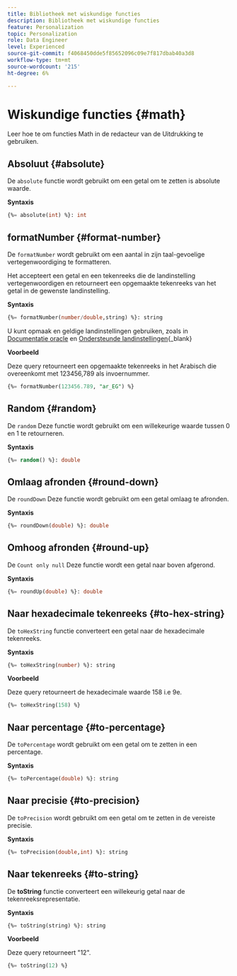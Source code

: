 ```yaml
---
title: Bibliotheek met wiskundige functies
description: Bibliotheek met wiskundige functies
feature: Personalization
topic: Personalization
role: Data Engineer
level: Experienced
source-git-commit: f4068450dde5f85652096c09e7f817dbab40a3d8
workflow-type: tm+mt
source-wordcount: '215'
ht-degree: 6%

---
```


# Wiskundige functies {#math}

Leer hoe te om functies Math in de redacteur van de Uitdrukking te gebruiken.

## Absoluut {#absolute}

De `absolute` functie wordt gebruikt om een getal om te zetten is absolute waarde.

**Syntaxis**

```sql
{%= absolute(int) %}: int
```

## formatNumber {#format-number}

De `formatNumber` wordt gebruikt om een aantal in zijn taal-gevoelige vertegenwoordiging te formatteren.

Het accepteert een getal en een tekenreeks die de landinstelling vertegenwoordigen en retourneert een opgemaakte tekenreeks van het getal in de gewenste landinstelling.

**Syntaxis**

```sql
{%= formatNumber(number/double,string) %}: string
```

U kunt opmaak en geldige landinstellingen gebruiken, zoals in [Documentatie oracle](https://docs.oracle.com/javase/8/docs/api/java/util/Locale.html) en [Ondersteunde landinstellingen](https://www.oracle.com/java/technologies/javase/jdk11-suported-locales.html){_blank}

**Voorbeeld**

Deze query retourneert een opgemaakte tekenreeks in het Arabisch die overeenkomt met 123456,789 als invoernummer.

```sql
{%= formatNumber(123456.789, "ar_EG") %}
```

## Random {#random}

De `random` Deze functie wordt gebruikt om een willekeurige waarde tussen 0 en 1 te retourneren.

**Syntaxis**

```sql
{%= random() %}: double
```

## Omlaag afronden {#round-down}

De `roundDown` Deze functie wordt gebruikt om een getal omlaag te afronden.

**Syntaxis**

```sql
{%= roundDown(double) %}: double
```

## Omhoog afronden {#round-up}

De `Count only null` Deze functie wordt een getal naar boven afgerond.

**Syntaxis**

```sql
{%= roundUp(double) %}: double
```

## Naar hexadecimale tekenreeks {#to-hex-string}

De `toHexString` functie converteert een getal naar de hexadecimale tekenreeks.

**Syntaxis**

```sql
{%= toHexString(number) %}: string
```

**Voorbeeld**

Deze query retourneert de hexadecimale waarde 158 i.e 9e.

```sql
{%= toHexString(158) %}
```

## Naar percentage {#to-percentage}

De `toPercentage` wordt gebruikt om een getal om te zetten in een percentage.

**Syntaxis**

```sql
{%= toPercentage(double) %}: string
```

## Naar precisie {#to-precision}

De `toPrecision` wordt gebruikt om een getal om te zetten in de vereiste precisie.

**Syntaxis**

```sql
{%= toPrecision(double,int) %}: string
```

## Naar tekenreeks {#to-string}

De **toString** functie converteert een willekeurig getal naar de tekenreeksrepresentatie.

**Syntaxis**

```sql
{%= toString(string) %}: string
```

**Voorbeeld**

Deze query retourneert &quot;12&quot;.

```sql
{%= toString(12) %} 
```
